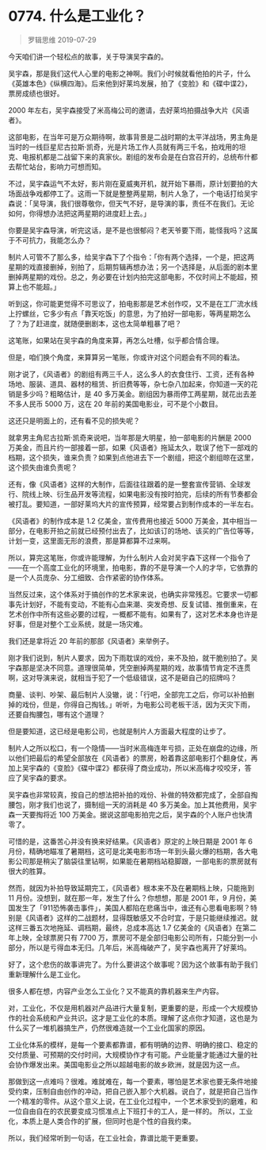 # 0774. 什么是工业化？
> 罗辑思维
2019-07-29

今天咱们讲一个轻松点的故事，关于导演吴宇森的。

吴宇森，那是我们这代人心里的电影之神啊。我们小时候就看他拍的片子，什么《英雄本色》《纵横四海》。后来他到好莱坞发展，拍了《变脸》和《碟中谍2》，票房成绩也很好。

2000 年左右，吴宇森接受了米高梅公司的邀请，去好莱坞拍摄战争大片《风语者》。

这部电影，在当年可是万众期待啊，故事背景是二战时期的太平洋战场，男主角是当时的一线巨星尼古拉斯·凯奇，光是片场工作人员就有两三千名，拍戏用的坦克、电报机都是二战留下来的真家伙。剧组的发布会是在白宫召开的，总统布什都去帮忙站台，影响力可想而知。

不过，吴宇森运气不太好，影片刚在夏威夷开机，就开始下暴雨，原计划要拍的大场面战争戏都停工了。这雨一下就是整整两星期，制片人急了，一个电话打给吴宇森说：「吴导演，我们很尊敬你，但天气不好，是导演的事，责任不在我们。无论如何，你得想办法把这两星期的进度赶上去。」

你要是吴宇森导演，听完这话，是不是也很郁闷？老天爷要下雨，能怪我吗？这属于不可抗力，我能怎么办？

制片人可管不了那么多，给吴宇森下了个指令：「你有两个选择，一个是，把这两星期的戏直接删掉，别拍了，后期剪辑再想办法；另一个选择是，从后面的剧本里删掉两星期的戏份。总之，务必要在计划内拍完这部电影，不仅时间上不能超，预算上也不能超。」

听到这，你可能更觉得不可思议了，拍电影那是艺术创作哎，又不是在工厂流水线上拧螺丝，它多少有点「靠天吃饭」的意思，为了拍好一部电影，等两星期怎么了？为了赶进度，就随便删剧本，这也太简单粗暴了吧？

这笔账，如果站在吴宇森的角度来算，再怎么吐槽，似乎都合情合理。

但是，咱们换个角度，来算算另一笔账，你或许对这个问题会有不同的看法。

刚才说了，《风语者》的剧组有两三千人，这么多人的衣食住行、工资，还有各种场地、服装、道具、器材的租赁、折旧费等等，杂七杂八加起来，你知道一天的花销是多少吗？粗略估计，是 40 多万美金。剧组因为暴雨停工两星期，就花出去差不多人民币 5000 万，这在 20 年前的美国电影业，可不是个小数目。

这还只是明面上的，还有看不见的损失呢？

就拿男主角尼古拉斯·凯奇来说吧，当年那是大明星，拍一部电影的片酬是 2000 万美金，而且片约一部接着一部，如果《风语者》拖延太久，耽误了他下一部戏的档期，这个损失，谁来负责？如果到点他进去下一个剧组，把这个剧组晾在这里，这个损失由谁负责呢？

还有，像《风语者》这样的大制作，后面往往跟着的是一整套宣传营销、全球发行、院线上映、衍生品开发等流程，如果电影没有按时拍完，后续的所有节奏都会被打乱。要知道，一部好莱坞大片的宣传预算，经常要占到制作成本的一半左右。

《风语者》的制作成本是 1.2 亿美金，宣传费用也接近 5000 万美金，其中相当一部分，在电影开拍之前就已经预付出去了，比如该订的场地、该买的广告位等等，计划一变，这里面无形的浪费，那是算都算不过来啊。

所以，算完这笔账，你或许能理解，为什么制片人会对吴宇森下这样一个指令了——在一个高度工业化的环境里，拍电影，靠的不是导演一个人的才华，它依靠的是一个人员庞杂、分工细致、合作紧密的协作体系。

当然反过来，这个体系对于搞创作的艺术家来说，也确实非常残忍。它要求一切都事先计划好，不能有变动，不能有心血来潮、突发奇想、反复试错、推倒重来，在艺术创作中所有这些必要的过程，一概都不能有。如果有了，这对艺术本身也许是好事，但是对整个工业系统，就是一场灾难。

我们还是拿将近 20 年前的那部《风语者》来举例子。

刚才我们说到，制片人要求，因为下雨耽误的戏份，来不及拍，就干脆别拍了。吴宇森那是坚决不同意。道理很简单，凭空删掉两星期的戏，故事情节肯定不连贯啊，这对导演来说，就相当于犯了一个低级错误，这不是砸自己的招牌吗？

商量、谈判、吵架、最后制片人没辙，说：「行吧，全部完工之后，你可以补拍删掉的戏份，但是，你得自己掏钱。」听听，为电影公司老板干活，因为天灾下雨，还要自掏腰包，哪有这个道理？

但是要知道，这已经是电影公司，也就是制片人方面最大程度的让步了。

制片人之所以松口，有一个隐情——当时米高梅连年亏损，正处在崩盘的边缘，所以他们把最后的希望全部放在《风语者》的票房，盼着靠这部电影打个翻身仗，再加上吴宇森的《变脸》《碟中谍2》都获得了商业成功，所以米高梅才咬咬牙，答应了吴宇森的要求。

吴宇森也非常较真，按自己的想法把补拍的戏份、补做的特效都完成了，全部自掏腰包，刚才我们也说了，摄制组一天的消耗是 40 多万美金。加上其他费用，吴宇森一天要掏将近 100 万美金。据说这部电影拍完之后，吴宇森的个人账户也快清零了。

可惜的是，这番苦心并没有换来好结果。《风语者》原定的上映日期是 2001 年 6 月份，精确地瞄准了暑期档，这可是北美电影市场一年到头最火爆的档期，各大电影公司那是稍尖了脑袋往里钻啊，如果能在暑期档站稳脚跟，一部电影的票房就有很大的胜算。

然而，就因为补拍导致延期完工，《风语者》根本来不及在暑期档上映，只能拖到 11 月份。没想到，就在那一年，发生了什么？你想想，那是 2001 年，9 月份，美国发生了「911恐怖袭击事件」，美国人都陷在悲痛当中，谁还有心思看电影啊？特别是《风语者》这样的二战题材，显得既敏感又不合时宜，于是只能继续推迟。就这样三番五次地拖延、调档期，最终，总成本高达 1.7 亿美金的《风语者》在第二年上映，全球票房只有 7700 万，票房可不是全部归电影公司所有，只能分到一小部分，所以是亏得血本无归。几年后，米高梅破产了，吴宇森也离开了好莱坞。

好了，这个悲伤的故事讲完了。为什么要讲这个故事呢？因为这个故事有助于我们重新理解什么是工业化。

很多人都在想，内容产业怎么工业化？又不能真的靠机器来生产内容。

对，工业化，不仅是用机器对产品进行大量复制，更重要的是，形成一个大规模协作的社会系统和产业共识。这才是工业化的本质。理解了这点你才知道，这也是为什么买了一堆机器搞生产，仍然很难造就一个工业化国家的原因。

工业化体系的模样，是每一个要素都靠谱，都有明确的边界、明确的接口、稳定的交付质量、可预期的交付时间，大规模协作才有可能。产业能量才能通过大量的社会协作爆发出来。美国电影业之所以超越电影的故乡欧洲，就是因为这一点。

那做到这一点难吗？很难。难就难在，每一个要素，哪怕是艺术家也要无条件地接受约束，压制自由创作的冲动，把自己嵌入那个大机器。说白了，就是把自己当作一个精准的零件。从这个意义上说，在工业化过程中，一个艺术家受到的磨难，和一位自由自在的农民要变成习惯准点上下班打卡的工人，是一样的。
所以，工业化，本质上是人类合作的扩展，但同时也是个性的自我约束。

所以，我们经常听到一句话，在工业社会，靠谱比能干更重要。

